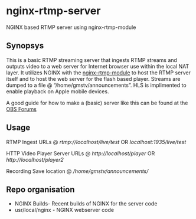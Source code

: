 # nginx-rtmp-server
NGINX based RTMP server using nginx-rtmp-module 

## Synopsys
This is a basic RTMP streaming server that ingests RTMP streams and outputs video to a web server for Internet browser use within the local NAT layer. It utilizes NGINX with the [nginx-rtmp-module](https://github.com/arut/nginx-rtmp-module) to host the RTMP server itself and to host the web server for the flash based player. Streams are dumped to a file @ “/home/gmstv/announcements”. HLS is implimented to enable playback on Apple mobile devices.

A good guide for how to make a (basic) server like this can be found at the [OBS Forums](https://obsproject.com/forum/resources/how-to-set-up-your-own-private-rtmp-server-using-nginx.50/)

## Usage
RTMP Ingest URLs              @ *rtmp://localhost/live/test*  OR *localhost:1935/live/test*

HTTP Video Player Server URLs @ *http://localhost/player*     OR *http://localhost/player2*

Recording Save location       @ */home/gmstv/announcements/*

## Repo organisation
* NGINX Builds- Recent builds of NGINX for the server code
* usr/local/nginx       - NGINX webserver code
